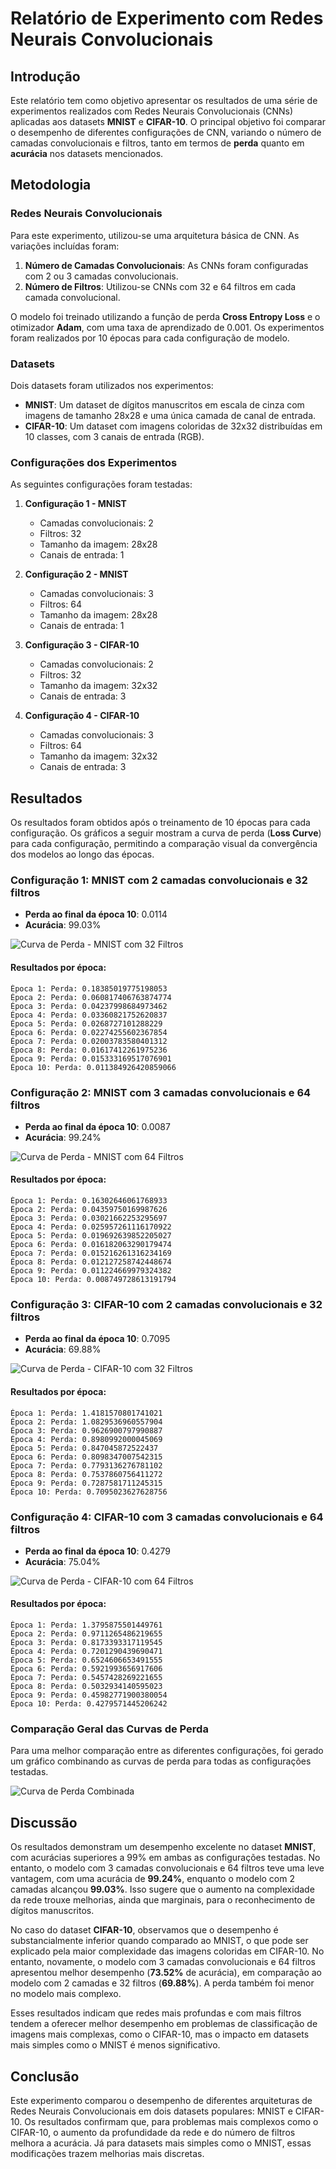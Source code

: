 # Relatório de Experimento com Redes Neurais Convolucionais

## Introdução

Este relatório tem como objetivo apresentar os resultados de uma série de experimentos realizados com Redes Neurais Convolucionais (CNNs) aplicadas aos datasets **MNIST** e **CIFAR-10**. O principal objetivo foi comparar o desempenho de diferentes configurações de CNN, variando o número de camadas convolucionais e filtros, tanto em termos de **perda** quanto em **acurácia** nos datasets mencionados.

## Metodologia

### Redes Neurais Convolucionais

Para este experimento, utilizou-se uma arquitetura básica de CNN. As variações incluídas foram:

1. **Número de Camadas Convolucionais**: As CNNs foram configuradas com 2 ou 3 camadas convolucionais.
2. **Número de Filtros**: Utilizou-se CNNs com 32 e 64 filtros em cada camada convolucional.

O modelo foi treinado utilizando a função de perda **Cross Entropy Loss** e o otimizador **Adam**, com uma taxa de aprendizado de 0.001. Os experimentos foram realizados por 10 épocas para cada configuração de modelo.

### Datasets

Dois datasets foram utilizados nos experimentos:
- **MNIST**: Um dataset de dígitos manuscritos em escala de cinza com imagens de tamanho 28x28 e uma única camada de canal de entrada.
- **CIFAR-10**: Um dataset com imagens coloridas de 32x32 distribuídas em 10 classes, com 3 canais de entrada (RGB).

### Configurações dos Experimentos

As seguintes configurações foram testadas:

1. **Configuração 1 - MNIST**
   - Camadas convolucionais: 2
   - Filtros: 32
   - Tamanho da imagem: 28x28
   - Canais de entrada: 1

2. **Configuração 2 - MNIST**
   - Camadas convolucionais: 3
   - Filtros: 64
   - Tamanho da imagem: 28x28
   - Canais de entrada: 1

3. **Configuração 3 - CIFAR-10**
   - Camadas convolucionais: 2
   - Filtros: 32
   - Tamanho da imagem: 32x32
   - Canais de entrada: 3

4. **Configuração 4 - CIFAR-10**
   - Camadas convolucionais: 3
   - Filtros: 64
   - Tamanho da imagem: 32x32
   - Canais de entrada: 3

## Resultados

Os resultados foram obtidos após o treinamento de 10 épocas para cada configuração. Os gráficos a seguir mostram a curva de perda (**Loss Curve**) para cada configuração, permitindo a comparação visual da convergência dos modelos ao longo das épocas.

### Configuração 1: MNIST com 2 camadas convolucionais e 32 filtros

- **Perda ao final da época 10**: 0.0114
- **Acurácia**: 99.03%

![Curva de Perda - MNIST com 32 Filtros](Imagens/Loss%20Curve%20-%20MNIST%20-%20Filters%2032.png)

#### Resultados por época:
```
Época 1: Perda: 0.18385019775198053
Época 2: Perda: 0.060817406763874774
Época 3: Perda: 0.04237998684973462
Época 4: Perda: 0.03360821752620837
Época 5: Perda: 0.0268727101288229
Época 6: Perda: 0.02274255602367854
Época 7: Perda: 0.02003783580401312
Época 8: Perda: 0.01617412261975236
Época 9: Perda: 0.015333169517076901
Época 10: Perda: 0.011384926420859066
```

### Configuração 2: MNIST com 3 camadas convolucionais e 64 filtros

- **Perda ao final da época 10**: 0.0087
- **Acurácia**: 99.24%

![Curva de Perda - MNIST com 64 Filtros](Imagens/Loss%20Curve%20-%20MNIST%20-%20Filters%2064.png)

#### Resultados por época:
```
Época 1: Perda: 0.16302646061768933
Época 2: Perda: 0.04359750169987626
Época 3: Perda: 0.03021662253295697
Época 4: Perda: 0.025957261116170922
Época 5: Perda: 0.019692639852205027
Época 6: Perda: 0.016182063290179474
Época 7: Perda: 0.015216261316234169
Época 8: Perda: 0.012127258742448674
Época 9: Perda: 0.011224669979324382
Época 10: Perda: 0.008749728613191794
```

### Configuração 3: CIFAR-10 com 2 camadas convolucionais e 32 filtros

- **Perda ao final da época 10**: 0.7095
- **Acurácia**: 69.88%

![Curva de Perda - CIFAR-10 com 32 Filtros](Imagens/Loss%20Curve%20-%20CIFAR10%20-%20Filters%2032.png)

#### Resultados por época:
```
Época 1: Perda: 1.4181570801741021
Época 2: Perda: 1.0829536960557904
Época 3: Perda: 0.9626900797990887
Época 4: Perda: 0.8980992000045069
Época 5: Perda: 0.847045872522437
Época 6: Perda: 0.8098347007542315
Época 7: Perda: 0.7793136276781102
Época 8: Perda: 0.7537860756411272
Época 9: Perda: 0.7287581711245315
Época 10: Perda: 0.7095023627628756
```

### Configuração 4: CIFAR-10 com 3 camadas convolucionais e 64 filtros

- **Perda ao final da época 10**: 0.4279
- **Acurácia**: 75.04%

![Curva de Perda - CIFAR-10 com 64 Filtros](Imagens/Loss%20Curve%20-%20CIFAR10%20-%20Filters%2064.png)

#### Resultados por época:
```
Época 1: Perda: 1.3795875501449761
Época 2: Perda: 0.9711265486219655
Época 3: Perda: 0.8173393317119545
Época 4: Perda: 0.7201290439690471
Época 5: Perda: 0.6524606653491555
Época 6: Perda: 0.5921993656917606
Época 7: Perda: 0.5457428269221655
Época 8: Perda: 0.5032934140595023
Época 9: Perda: 0.45982771900380054
Época 10: Perda: 0.4279571445206242
```

### Comparação Geral das Curvas de Perda

Para uma melhor comparação entre as diferentes configurações, foi gerado um gráfico combinando as curvas de perda para todas as configurações testadas.

![Curva de Perda Combinada](Imagens/Combined%20Loss%20Curves.png)

## Discussão

Os resultados demonstram um desempenho excelente no dataset **MNIST**, com acurácias superiores a 99% em ambas as configurações testadas. No entanto, o modelo com 3 camadas convolucionais e 64 filtros teve uma leve vantagem, com uma acurácia de **99.24%**, enquanto o modelo com 2 camadas alcançou **99.03%**. Isso sugere que o aumento na complexidade da rede trouxe melhorias, ainda que marginais, para o reconhecimento de dígitos manuscritos.

No caso do dataset **CIFAR-10**, observamos que o desempenho é substancialmente inferior quando comparado ao MNIST, o que pode ser explicado pela maior complexidade das imagens coloridas em CIFAR-10. No entanto, novamente, o modelo com 3 camadas convolucionais e 64 filtros apresentou melhor desempenho (**73.52%** de acurácia), em comparação ao modelo com 2 camadas e 32 filtros (**69.88%**). A perda também foi menor no modelo mais complexo.

Esses resultados indicam que redes mais profundas e com mais filtros tendem a oferecer melhor desempenho em problemas de classificação de imagens mais complexas, como o CIFAR-10, mas o impacto em datasets mais simples como o MNIST é menos significativo.

## Conclusão

Este experimento comparou o desempenho de diferentes arquiteturas de Redes Neurais Convolucionais em dois datasets populares: MNIST e CIFAR-10. Os resultados confirmam que, para problemas mais complexos como o CIFAR-10, o aumento da profundidade da rede e do número de filtros melhora a acurácia. Já para datasets mais simples como o MNIST, essas modificações trazem melhorias mais discretas.

